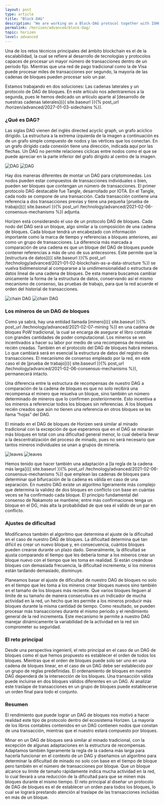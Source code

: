 ```yaml
---
layout: post
type: article
title: "Block DAG"
description: "We are working on a Block-DAG protocol together with IOHK. We explain what a DAG is and why it is interesting to us."
permalink: /horizen/advanced/block-dag/
topic: horizen
level: advanced
---
```


Una de los retos técnicos principales del ámbito blockchain es el de la escalabilidad, la cual se refiere al desarrollo de tecnologías y protocolos capaces de procesar un mayor número de transacciones dentro de un periodo fijo. Mientras que una red de pago tradicional como la de Visa puede procesar miles de transacciones por segundo, la mayoría de las cadenas de bloques pueden procesar solo un par.

Estamos trabajando en dos soluciones: Las cadenas laterales y un protocolo de DAG de bloques. En este artículo nos adentraremos a la segunda, pues le hemos dedicado un artículo aparte al [desarrollo de nuestras cadenas laterales]({{ site.baseurl }}{% post_url /horizen/advanced/2027-01-03-sidechains %}).

### ¿Qué es DAG?

Las siglas DAG vienen del inglés directed acyclic graph, un grafo acíclico dirigido. La estructura a la extrema izquierda de la imagen a continuación es de un grafo simple compuesto de nodos y las vértices que los conectan. En un grafo dirigido cada conexión tiene una dirección, indicada aquí por las flechas. Un DAG no permite relaciones cíclicas entre nodos como el que se puede apreciar en la parte inferior del grafo dirigido al centro de la imagen.

![DAG](/assets/post_files/horizen/advanced/block-dag/ES_dag_D.jpg)
![DAG](/assets/post_files/horizen/advanced/block-dag/ES_dag_M.jpg)

Hay dos maneras diferentes de montar un DAG para criptomonedas. Los nodos pueden estar compuestos de transacciones individuales o bien, pueden ser bloques que contengan un número de transacciones. El primer protocolo DAG destacable fue Tangle, desarrollado por IOTA. En el Tangle, cada nodo se compone de una transacción. Cada transacción contiene una referencia a dos transacciones previas y tiene una pequeña [prueba de trabajo]({{ site.baseurl }}{% post_url /technology/advanced/2021-02-06-consensus-mechanisms %}) adjunta. 

Horizen está considerando el uso de un protocolo DAG de bloques. Cada nodo del DAG será un bloque, algo similar a la composición de una cadena de bloques. Cada bloque tendrá un encabezado con información importante como la marca de tiempo y referencias a bloques anteriores, así como un grupo de transacciones. La diferencia más marcada a comparación de una cadena es que un bloque del DAG de bloques puede contener referencias a más de uno de sus antecesores. Este permite que la [estructura de datos]({{ site.baseurl }}{% post_url /technology/advanced/2021-01-02-blockchain-as-a-data-structure %}) se vuelva bidimensional al compararse a la unidimensionalidad o estructura de datos lineal de una cadena de bloques. De esta manera buscamos cambiar únicamente la forma de la estructura de datos, conservando así el mismo mecanismo de consenso, las pruebas de trabajo, para que la red acuerde el orden del historial de transacciones.

![chain DAG](/assets/post_files/horizen/advanced/block-dag/chain_dag_D.jpg)
![chain DAG](/assets/post_files/horizen/advanced/block-dag/chain_dag_M.jpg)

### Los mineros de un DAG de bloques

Como ya sabrá, hay una entidad llamada [minero]({{ site.baseurl }}{% post_url /technology/advanced/2021-02-07-mining %}) en una cadena de bloques PoW tradicional, la cual se encarga de asegurar el libro contable con grandes cantidades de poder computacional. Los mineros se ven incentivados a hacer su labor por medio de una recompensa de monedas recién creadas. También en el protocolo del DAG de bloques habrá mineros. Lo que cambiará será en esencial la estructura de datos del registro de transacciones. El mecanismo de consenso empleado por la red, en este caso el de [prueba de trabajo]({{ site.baseurl }}{% post_url /technology/advanced/2021-02-06-consensus-mechanisms %}), permanecerá intacto.

Una diferencia entre la estructura de recompensas de nuestro DAG a comparación de la cadena de bloques es que no solo recibirá una recompensa el minero que resuelva un bloque, sino también un número determinado de mineros que lo confirmen posteriormente. Esto incentiva a los mineros a referenciar todos los bloques sin referencias. A los bloques recién creados que aún no tienen una referencia en otros bloques se les llama “hojas” del DAG.

El minado en el DAG de bloques de Horizen será similar al minado tradicional con la excepción de que esperamos que en el DAG se minarán más bloques en total con una dificultad general menor, lo cual debería llevar a la descentralización del proceso de minado, pues no será necesario que tantos mineros individuales se unan a grupos de minería.

![leaves](/assets/post_files/horizen/advanced/block-dag/ES_leaves_D.jpg)
![leaves](/assets/post_files/horizen/advanced/block-dag/ES_leaves_M.jpg)

Hemos tenido que hacer también una adaptación a [la regla de la cadena más larga]({{ site.baseurl }}{% post_url /technology/advanced/2021-02-06-consensus-mechanisms %}) que emplean las cadenas de bloques para determinar qué bifurcación de la cadena es válida en caso de una separación. En nuestro DAG existe un algoritmo ligeramente más complejo que determina la validez de dos bloques en conflicto con base en cuántas veces se ha confirmado cada bloque. El principio fundamental del consenso de Nakamoto se mantiene; entre más confirmaciones tenga un bloque en el DG, más alta la probabilidad de que sea el válido de un par en conflicto.

### Ajustes de dificultad

Modificamos también el algoritmo que determina el ajuste de la dificultad en el caso de nuestro DAG de bloques. La dificultad determina qué tan difícil es crear un nuevo bloque y, en consecuencia, cuántos bloques pueden crearse durante un plazo dado. Generalmente, la dificultad se ajusta comparando el tiempo que les debería tomar a los mineros crear un bloque nuevo con el tiempo que les toma en realidad. Si están creándose bloques con demasiada frecuencia, la dificultad incrementa; si los mineros están tardando demasiado, disminuye.

Planeamos basar el ajuste de dificultad de nuestro DAG de bloques no solo en el tiempo que les toma a los mineros crear bloques nuevos sino también en el tamaño de los bloques más reciente. Que varios bloques lleguen al límite de su tamaño de manera consecutiva es un indicador de mucha actividad en la red, un hecho que les permite a los mineros producir más bloques durante la misma cantidad de tiempo. Como resultado, se pueden procesar más transacciones durante el mismo periodo y el rendimiento general de la red incrementa. Este mecanismo le permite a nuestro DAG manejar dinámicamente la variabilidad de la actividad en la red sin comprometer su seguridad.

### El reto principal

Desde una perspectiva ingenieril, el reto principal en el caso de un DAG de bloques como el que hemos propuesto es establecer el orden de todos los bloques. Mientras que el orden de bloques puede solo ser uno en una cadena de bloques linear, en el caso de un DAG debe ser establecido por un grupo de reglas predefinidas. El ordenamiento de bloques en nuestro DAG dependerá de la intersección de los bloques. Una transacción válida puede incluirse en dos bloques válidos diferentes en un DAG. Al analizar este traslape de transacciones en un grupo de bloques puede establecerse un orden final para todo el conjunto.

### Resumen

El rendimiento que puede lograr un DAG de bloques nos motivó a hacer realidad este tipo de protocolo dentro del ecosistema Horizen. La mayoría de los libros contables contenidos en un DAG contienen nodos que constan de una transacción, mientras que el nuestro estará compuesto por bloques.

Minar en un DAG de bloques será similar al minado tradicional, con la excepción de algunas adaptaciones en la estructura de recompensas. Adaptamos también ligeramente la regla de la cadena más larga para hacerla funcionar en el contexto de un DAG y diseñamos un algoritmo para determinar la dificultad de minado no solo con base en el tiempo de bloque pero también en el número de transacciones por bloque. Que un bloque alcance su límite de tamaño rápidamente indica mucha actividad en la red, lo cual llevará a una reducción de la dificultad para que se minen más bloques durante el mismo tiempo. El reto principal al diseñar un protocolo de DAG de bloques es el de establecer un orden para todos los bloques, lo cual se logrará prestando atención al traslape de las transacciones incluidas en más de un bloque.